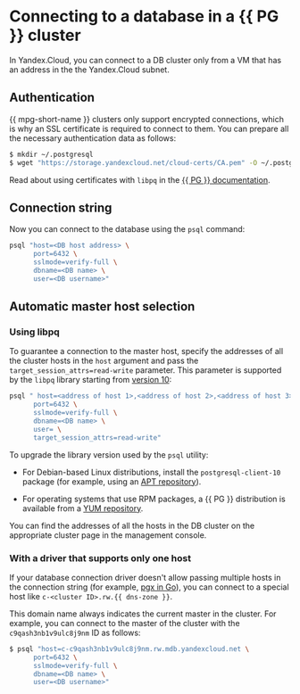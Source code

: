 # Connecting to a database in a {{ PG }} cluster

In Yandex.Cloud, you can connect to a DB cluster only from a VM that has an address in the the Yandex.Cloud subnet.

## Authentication

{{ mpg-short-name }} clusters only support encrypted connections, which is why an SSL certificate is required to connect to them. You can prepare all the necessary authentication data as follows:

```bash
$ mkdir ~/.postgresql
$ wget "https://storage.yandexcloud.net/cloud-certs/CA.pem" -O ~/.postgresql/CA.pem
```

Read about using certificates with `libpq` in the [{{ PG }} documentation](https://www.postgresql.org/docs/current/static/libpq-connect.html#LIBPQ-PARAMKEYWORDS).

## Connection string

Now you can connect to the database using the `psql` command:

```bash
psql "host=<DB host address> \
      port=6432 \
      sslmode=verify-full \
      dbname=<DB name> \
      user=<DB username>"
```

## Automatic master host selection

### Using libpq

To guarantee a connection to the master host, specify the addresses of all the cluster hosts in the `host` argument and pass the `target_session_attrs=read-write` parameter. This parameter is supported by the `libpq` library starting from [version 10](https://www.postgresql.org/docs/10/static/libpq-connect.html):

```bash
psql " host=<address of host 1>,<address of host 2>,<address of host 3> \
      port=6432 \
      sslmode=verify-full \
      dbname=<DB name> \
      user= \
      target_session_attrs=read-write"
```

To upgrade the library version used by the `psql` utility:

* For Debian-based Linux distributions, install the `postgresql-client-10` package (for example, using an [APT repository](https://www.postgresql.org/download/linux/ubuntu/)).

* For operating systems that use RPM packages, a {{ PG }} distribution is available from a [YUM repository](https://yum.postgresql.org/).

You can find the addresses of all the hosts in the DB cluster on the appropriate cluster page in the management console.

### With a driver that supports only one host

If your database connection driver doesn't allow passing multiple hosts in the connection string (for example,
[pgx in Go](https://github.com/jackc/pgx)), you can connect to a special host like `c-<cluster ID>.rw.{{ dns-zone }}`.


This domain name always indicates the current master in the cluster. For example, you can connect to the master of the cluster with the `c9qash3nb1v9ulc8j9nm` ID as follows:

```bash
$ psql "host=c-c9qash3nb1v9ulc8j9nm.rw.mdb.yandexcloud.net \
      port=6432 \
      sslmode=verify-full \
      dbname=<DB name> \
      user=<DB username>"
```

